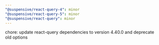 ```yaml
---
"@suspensive/react-query-4": minor
"@suspensive/react-query-5": minor
"@suspensive/react-query": minor
---
```


chore: update react-query dependencies to version 4.40.0 and deprecate old options
